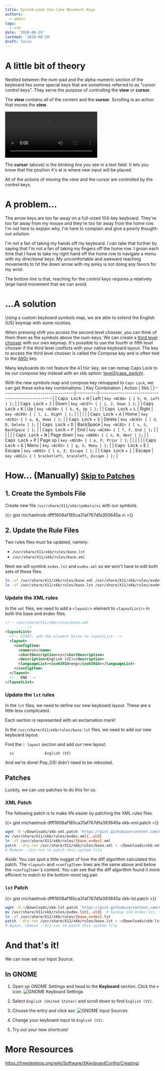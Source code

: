 ```yaml
---
title: System-wide Vim-like Movement Keys
authors:
  - admin
tags:
  - vim
date: '2020-08-29'
lastmod: '2020-08-29'
draft: false
---
```


# A little bit of theory

Nestled between the num-pad and the alpha-numeric section of the keyboard lies
some special keys that are sometimes referred to as "cursor control keys".  They
serve the purpose of controlling the **view** or **cursor**.

<!-- <video src="example-of-view.webm" alt="Visual example of view definition" autoplay></video> -->

The **view** contains all of the content and the **cursor**. Scrolling is an
action that moves the **view**.

<video src="example-of-cursor.webm" alt="Visual example of cursor definition" autoplay loop></video>

The **cursor** (above) is the blinking line you see in a text field. It lets you know
that the position it's at is where new input will be placed.

All of the actions of moving the view and the cursor are controlled by the
control keys.


# A problem...

The arrow keys are too far away on a full-sized 104-key keyboard. They're too
far away from my mouse and they're too far away from the home row. I'm not here
to explain why, I'm here to complain and give a poorly thought-out solution.

I'm not a fan of taking my hands off my keyboard. I can take that further by
saying that I'm not a fan of taking my fingers off the home row. I groan each
time that I have to take my right hand off the home row to navigate a menu with
my directional keys. My uncomfortable and awkward reaching movements to hit the
down arrow with my pinky is not doing any favors for my wrist.

The bottom line is that, reaching for the control keys requires a relatively
large hand movement that we can avoid.


# ...A solution

Using a custom keyboard symbols map, we are able to extend the English (US)
keymap with some niceties.

When pressing shift you access the second level chooser, you can think of them
them as the symbols above the num-keys. We can create a [third level
chooser](https://fsymbols.com/keyboard/linux/choosers/) with our own keymap.  It's
possible to use the fourth or fifth level chooser if the third level conflicts
with your native keyboard layout. The key to access the third level chooser is
called the Compose key and is often tied to the
[AltGr](https://en.wikipedia.org/wiki/AltGr_key) key.

Many keyboards do not feature the <kbd>AltGr</kbd> key, we can remap Caps Lock to be
our compose key instead with an xkb option:
[level3(caps_switch)](https://superuser.com/questions/138708/xorg-how-can-i-map-altgr-to-the-capslock-key-to-toggle-3rd-level-symbols).

With the new symbols map and compose key remapped to `Caps Lock`, we can get
these extra key combinations:
| Key Combination                     | Action    | Xkb                                                  |
|-------------------------------------|-----------|------------------------------------------------------|
| <kbd>Caps Lock</kbd> + <kbd>H</kbd> | Left      | `key <AC06> { [ h, H, Left ] };`                     |
| <kbd>Caps Lock</kbd> + <kbd>J</kbd> | Down      | `key <AC07> { [ j, J, Down ] };`                     |
| <kbd>Caps Lock</kbd> + <kbd>K</kbd> | Up        | `key <AC08> { [ k, K, Up ] };`                       |
| <kbd>Caps Lock</kbd> + <kbd>L</kbd> | Right     | `key <AC09> { [ l, L, Right ] };`                    |
|                                     |           |                                                      |
| <kbd>Caps Lock</kbd> + <kbd>A</kbd> | Home      | `key <AC01> { [ a, A, Home ] };`                     |
| <kbd>Caps Lock</kbd> + <kbd>S</kbd> | Delete    | `key <AC03> { [ d, D, Delete ] };`                   |
| <kbd>Caps Lock</kbd> + <kbd>D</kbd> | BackSpace | `key <AC02> { [ s, S, BackSpace ] };`                |
| <kbd>Caps Lock</kbd> + <kbd>F</kbd> | End       | `key <AC04> { [ f, F, End ] };`                      |
|                                     |           |                                                      |
| <kbd>Caps Lock</kbd> + <kbd>N</kbd> | Page down | `key <AB06> { [ n, N, Next ] };`                     |
| <kbd>Caps Lock</kbd> + <kbd>P</kbd> | Page up   | `key <AD10> { [ p, P, Prior ] };`                    |
|                                     |           |                                                      |
| <kbd>Caps Lock</kbd> + <kbd>G</kbd> | Menu      | `key <AC05> { [ g, G, Menu ] };`                     |
| <kbd>Caps Lock</kbd> + <kbd>E</kbd> | Escape    | `key <AD03> { [ e, E, Escape ] };`                   |
| <kbd>Caps Lock</kbd> + <kbd>[</kbd> | Escape    | `key <AD11> { [ bracketleft, braceleft, Escape ] };` |


# How... (Manually) <small>[Skip to Patches](#patches)</small>

## 1. Create the Symbols File
<!-- https://help.ubuntu.com/community/Custom%20keyboard%20layout%20definitions -->

Create new file `/usr/share/X11/xkb/symbols/vi` with our symbols.
<!-- (Don't actually do this, click here to scroll to the patch) -->
{{< gist michaelmob dfff1608af185ca31af767dfa393645a vi >}}


## 2. Update the Rule Files

Two rules files must be updated, namely:
- `/usr/share/X11/xkb/rules/base.lst`
- `/usr/share/X11/xkb/rules/base.xml`

Next we will symlink `evdev.lst` and `evdev.xml` so we won't have to edit both
sets of these files.

```sh
ln -sf /usr/share/X11/xkb/rules/base.xml /usr/share/X11/xkb/rules/evdev.xml
ln -sf /usr/share/X11/xkb/rules/base.lst /usr/share/X11/xkb/rules/evdev.lst
```

### Update the XML rules

In the `xml` files, we need to add a `<layout/>` element to `<layoutList/>` in
both the base and evdev files.

```xml
<!-- /usr/share/X11/xkb/rules/base.xml
     ... -->
<layoutList>
  <!-- START; add the element below to layoutList -->
  <layout>
    <configItem>
      <name>vi</name>
      <shortDescription>vi</shortDescription>
      <description>English (VI)</description>
      <languageList><iso639Id>eng</iso639Id></languageList>
    </configItem>
  </layout>
  <!-- END -->
</layoutList>
```

### Update the `lst` rules

In the `lst` files, we need to define our new keyboard layout.
These are a little less complicated.

Each section is represented with an exclamation mark!

In the `/usr/share/X11/xkb/rules/base.lst` files, we need to add our new
keyboard layout.

Find the `! layout` section and add our new layout:
```
  vi              English (VI)
```

And we're done! Pop_OS! didn't need to be rebooted.


## Patches

Luckily, we can use patches to do this for us.


### XML Patch

The following patch is to make life easier by patching the XML rules files.

{{< gist michaelmob dfff1608af185ca31af767dfa393645a xkb-xml.patch >}}

```sh
wget -O ~/Downloads/xkb-xml.patch 'https://gist.githubusercontent.com/michaelmob/dfff1608af185ca31af767dfa393645a/raw/xkb-xml.patch'
mv /usr/share/X11/xkb/rules/evdev.xml{,.old}
ln -sf /usr/share/X11/xkb/rules/{base,evdev}.xml
patch --dry-run /usr/share/X11/xkb/rules/base.xml < ~/Downloads/xkb-xml.patch
# Remove --dry-run to patch this system file
```

*Aside:* You can spot a little nugget of how the diff algorithm calculated this
patch. The `<layout>` and `<configItem>` lines are the same above and below the
`<configItem>`'s content. You can see that the diff algorithm found it more
efficient to match to the bottom-most tag pair.


### `lst` Patch

{{< gist michaelmob dfff1608af185ca31af767dfa393645a xkb-lst.patch >}}

```sh
wget -O ~/Downloads/xkb-lst.patch 'https://gist.githubusercontent.com/michaelmob/dfff1608af185ca31af767dfa393645a/raw/xkb-lst.patch'
mv /usr/share/X11/xkb/rules/evdev.lst{,.old}  # backup old evdev.lst, to evdev.lst.old
ln -sf /usr/share/X11/xkb/rules/{base,evdev}.lst
patch --dry-run /usr/share/X11/xkb/rules/base.lst < ~/Downloads/xkb-lst.patch
# Again, remove --dry-run to patch this system file
```

# And that's it!
We can now set our Input Source.

## In GNOME

1. Open up GNOME Settings and head to the **Keyboard** section. Click the
**`+`** icon.
![GNOME Keyboard Settings](keyboard-settings.png)

2. Select `English (United States)` and scroll down to find `English (VI)`.
3. Choose the entry and click `Add`.
![GNOME Input Sources](input-source.png)

4. Change your keyboard input to `English (VI)`.
5. Try out your new shortcuts!


# More Resources
https://freedesktop.org/wiki/Software/XKeyboardConfig/Creating/
